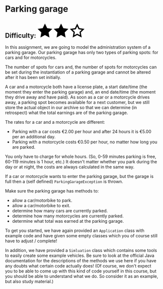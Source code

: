 # Parking garage
## Difficulty: ![Filled](../resources/star-filled.svg) ![Outlined](../resources/star-filled.svg) ![Outlined](../resources/star-outlined.svg)

In this assignment, we are going to model the administration system of a parking garage. Our parking garage has only 
two types of parking spots: for cars and for motorcycles.

The number of spots for cars and, the number of spots for motorcycles can be set during the instantiation of a parking
garage and cannot be altered after it has been set initially.

A car and a motorcycle both have a license plate, a start date/time (the moment they enter the parking garage) and,
an end date/time (the moment they drive away and have paid). As soon as a car or a motorcycle drives away, a parking spot
becomes available for a next customer, but we still store the actual object in our archive so that we can determine 
(in retrospect) what the total earnings are of the parking garage.

The rates for a car and a motorcycle are different:
- Parking with a car costs €2.00 per hour and after 24 hours it is €5.00 per an additional day.
- Parking with a motorcycle costs €0.50 per hour, no matter how long you are parked.

You only have to charge for whole hours. (So, 0-59 minutes parking is free, 60-119 minutes is 1 hour, etc.)
It doesn't matter whether you park during the day or at night, the costs are always calculated in the same way.

If a car or motorcycle wants to enter the parking garage, but the garage is full then a (self defined)
`ParkingGarageException` is thrown.

Make sure the parking garage has methods to:
- allow a car/motorbike to park.
- allow a car/motorbike to exit.
- determine how many cars are currently parked.
- determine how many motorcycles are currently parked.
- determine what total was earned at the parking garage.

To get you started, we have again provided an `Application` class with example code and have given some empty classes
which you of course still have to adjust / complete!

In addition, we have provided a `Simluation` class which contains some tools to easily create some example vehicles. Be 
sure to look at the official Java documentation for the descriptions of the methods we use here if you have any doubts 
what certain code actually does! (Of course, we don't expect you to be able to come up with this kind of code yourself
in this course, but you should be able to understand what we do. So consider it as an example, but also study material.)